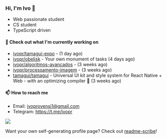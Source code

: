 ### Hi, I'm Ivo 👋

* Web passionate student
* CS student
* TypeScript driven

#### 👷 Check out what I'm currently working on

- [ivopr/tamagui-expo](https://github.com/ivopr/tamagui-expo) -  (1 day ago)
- [ivopr/obelisk](https://github.com/ivopr/obelisk) - Your own monument of tasks (4 days ago)
- [ivopr/algoritmos-avancados](https://github.com/ivopr/algoritmos-avancados) -  (3 weeks ago)
- [ivopr/processamento-imagem](https://github.com/ivopr/processamento-imagem) -  (3 weeks ago)
- [tamagui/tamagui](https://github.com/tamagui/tamagui) - Universal UI kit and style system for React Native &#43; Web - with an optimizing compiler 🚄 (3 weeks ago)

#### 📫 How to reach me

- Email: [ivoprovensi1@gmail.com](mailto://ivoprovensi1@gmail.com)
- Telegram: https://t.me/ivopr

![](https://github-readme-stats.vercel.app/api/top-langs/?username=ivopr&layout=compact&theme=react)

Want your own self-generating profile page? Check out [readme-scribe](https://github.com/muesli/readme-scribe)!
